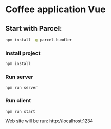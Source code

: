 # Coffee application Vue

## Start with Parcel:

```bash
npm install -g parcel-bundler
```

### Install project
```bash
npm install
```

### Run server

```bash
npm run server
```

### Run client
```bash
npm run start
```

Web site will be run: http://localhost:1234